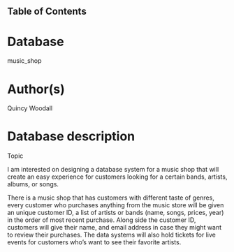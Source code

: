 ## Table of Contents
# Database
music_shop
# Author(s)
Quincy Woodall
# Database description
Topic

I am interested on designing a database system for a music shop that will create an easy experience for customers looking for a certain bands, artists, albums, or songs.


There is a music shop that has customers with different taste of genres, every customer who purchases anything from the music store will be given an unique customer ID, a list of artists or bands (name, songs, prices, year) in the order of most recent purchase. Along side the customer ID, customers will give their name, and email address in case they might want to review their purchases. The data systems will also hold tickets for live events for customers who’s want to see their favorite artists.
